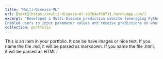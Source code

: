 ```yaml
---
title: "Multi-Disease-ML"
url: [text](https://multi-disease-ml-99764ef88711.herokuapp.com/)
excerpt: "Developed a Multi-Disease prediction website leveraging Python, Jupyter Notebook, FastAPI, and Streamlit.
Enabled users to input parameter values and receive predictions on whether they might have specific diseases.<br/><img src='/images/500x300.png'>"
collection: portfolio
---
```


This is an item in your portfolio. It can be have images or nice text. If you name the file .md, it will be parsed as markdown. If you name the file .html, it will be parsed as HTML. 
